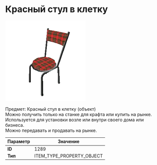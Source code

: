 # Красный стул в клетку

![Item Image](../img/1289.webp?raw=true)

Предмет: Красный стул в клетку (объект)<br>Можно получить только на станке для крафта или купить на рынке.<br>Используется для установки возле или внутри своего дома или бизнеса.<br>Можно передавать и продавать на рынке.


| Параметр | Значение |
|----------|----------|
| **ID** | 1289 |
| **Тип** | ITEM_TYPE_PROPERTY_OBJECT |

